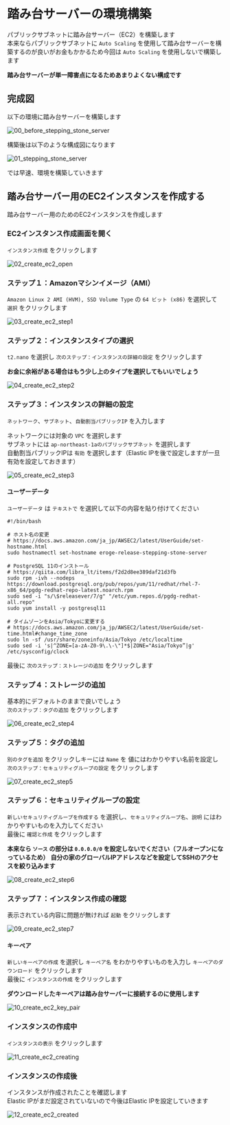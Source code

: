 # 踏み台サーバーの環境構築

パブリックサブネットに踏み台サーバー（EC2）を構築します  
本来ならパブリックサブネットに `Auto Scaling` を使用して踏み台サーバーを構築するのが良いがお金もかかるため今回は `Auto Scaling` を使用しないで構築します

**踏み台サーバーが単一障害点になるためあまりよくない構成です**

## 完成図

以下の環境に踏み台サーバーを構築します

![00_before_stepping_stone_server](https://raw.githubusercontent.com/dodonki1223/image_garage/master/eroge_release_db/stepping_stone_server_construction/00_before_stepping_stone_server.png)

構築後は以下のような構成図になります

![01_stepping_stone_server](https://raw.githubusercontent.com/dodonki1223/image_garage/master/eroge_release_db/stepping_stone_server_construction/01_stepping_stone_server.png)

では早速、環境を構築していきます

## 踏み台サーバー用のEC2インスタンスを作成する

踏み台サーバー用のためのEC2インスタンスを作成します

### EC2インスタンス作成画面を開く

`インスタンス作成` をクリックします

![02_create_ec2_open](https://raw.githubusercontent.com/dodonki1223/image_garage/master/eroge_release_db/stepping_stone_server_construction/02_create_ec2_open.png)

### ステップ１：Amazonマシンイメージ（AMI）

`Amazon Linux 2 AMI (HVM), SSD Volume Type` の `64 ビット (x86)` を選択して `選択` をクリックします

![03_create_ec2_step1](https://raw.githubusercontent.com/dodonki1223/image_garage/master/eroge_release_db/stepping_stone_server_construction/03_create_ec2_step1.png)

### ステップ２：インスタンスタイプの選択

`t2.nano` を選択し `次のステップ：インスタンスの詳細の設定` をクリックします  

**お金に余裕がある場合はもう少し上のタイプを選択してもいいでしょう**

![04_create_ec2_step2](https://raw.githubusercontent.com/dodonki1223/image_garage/master/eroge_release_db/stepping_stone_server_construction/04_create_ec2_step2.png)

### ステップ３：インスタンスの詳細の設定

`ネットワーク`、`サブネット`、`自動割当パブリックIP` を入力します

ネットワークには対象の `VPC` を選択します  
サブネットには `ap-northeast-1aのパブリックサブネット` を選択します  
自動割当パブリックIPは `有効` を選択します（Elastic IPを後で設定しますが一旦有効を設定しておきます）

![05_create_ec2_step3](https://raw.githubusercontent.com/dodonki1223/image_garage/master/eroge_release_db/stepping_stone_server_construction/05_create_ec2_step3.png)

#### ユーザーデータ

`ユーザーデータ` は `テキストで` を選択して以下の内容を貼り付けてください  

```shell
#!/bin/bash

# ホスト名の変更
# https://docs.aws.amazon.com/ja_jp/AWSEC2/latest/UserGuide/set-hostname.html
sudo hostnamectl set-hostname eroge-release-stepping-stone-server

# PostgreSQL 11のインストール
# https://qiita.com/libra_lt/items/f2d2d8ee389daf21d3fb
sudo rpm -ivh --nodeps https://download.postgresql.org/pub/repos/yum/11/redhat/rhel-7-x86_64/pgdg-redhat-repo-latest.noarch.rpm
sudo sed -i "s/\$releasever/7/g" "/etc/yum.repos.d/pgdg-redhat-all.repo"
sudo yum install -y postgresql11

# タイムゾーンをAsia/Tokyoに変更する
# https://docs.aws.amazon.com/ja_jp/AWSEC2/latest/UserGuide/set-time.html#change_time_zone
sudo ln -sf /usr/share/zoneinfo/Asia/Tokyo /etc/localtime
sudo sed -i 's|^ZONE=[a-zA-Z0-9\.\-\"]*$|ZONE="Asia/Tokyo”|g' /etc/sysconfig/clock
```

最後に `次のステップ：ストレージの追加` をクリックします

### ステップ４：ストレージの追加

基本的にデフォルトのままで良いでしょう  
`次のステップ：タグの追加` をクリックします

![06_create_ec2_step4](https://raw.githubusercontent.com/dodonki1223/image_garage/master/eroge_release_db/stepping_stone_server_construction/06_create_ec2_step4.png)

### ステップ５：タグの追加

`別のタグを追加` をクリックしキーには `Name` を 値にはわかりやすい名前を設定し `次のステップ：セキュリティグループの設定` をクリックします

![07_create_ec2_step5](https://raw.githubusercontent.com/dodonki1223/image_garage/master/eroge_release_db/stepping_stone_server_construction/07_create_ec2_step5.png)

### ステップ６：セキュリティグループの設定

`新しいセキュリティグループを作成する` を選択し、`セキュリティグループ名`、`説明` にはわかりやすいものを入力してください  
最後に `確認と作成` をクリックします

**本来なら `ソース` の部分は `0.0.0.0/0` を設定しないでください（フルオープンになっているため）**
**自分の家のグローバルIPアドレスなどを設定してSSHのアクセスを絞り込みます**

![08_create_ec2_step6](https://raw.githubusercontent.com/dodonki1223/image_garage/master/eroge_release_db/stepping_stone_server_construction/08_create_ec2_step6.png)

### ステップ７：インスタンス作成の確認

表示されている内容に問題が無ければ `起動` をクリックします

![09_create_ec2_step7](https://raw.githubusercontent.com/dodonki1223/image_garage/master/eroge_release_db/stepping_stone_server_construction/09_create_ec2_step7.png)

#### キーペア

`新しいキーペアの作成` を選択し `キーペア名` をわかりやすいものを入力し `キーペアのダウンロード` をクリックします  
最後に `インスタンスの作成` をクリックします

**ダウンロードしたキーペアは踏み台サーバーに接続するのに使用します**

![10_create_ec2_key_pair](https://raw.githubusercontent.com/dodonki1223/image_garage/master/eroge_release_db/stepping_stone_server_construction/10_create_ec2_key_pair.png)

### インスタンスの作成中

`インスタンスの表示` をクリックします

![11_create_ec2_creating](https://raw.githubusercontent.com/dodonki1223/image_garage/master/eroge_release_db/stepping_stone_server_construction/11_create_ec2_creating.png)

### インスタンスの作成後

インスタンスが作成されたことを確認します  
Elastic IPがまだ設定されていないので今後はElastic IPを設定していきます

![12_create_ec2_created](https://raw.githubusercontent.com/dodonki1223/image_garage/master/eroge_release_db/stepping_stone_server_construction/12_create_ec2_created.png)
